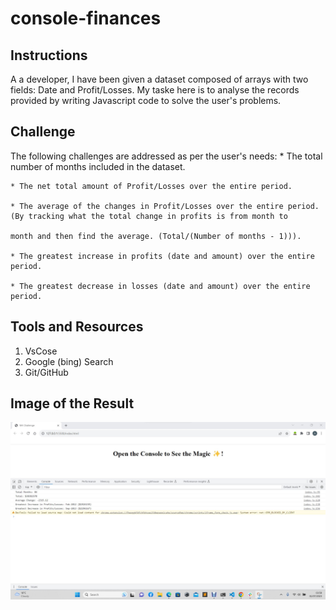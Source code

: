 # console-finances

## Instructions
A a developer, I have been given a dataset composed of arrays with two fields: Date and Profit/Losses. My taske here is to analyse the records provided by writing Javascript code to solve the user's problems.

## Challenge
The following challenges  are addressed as per the user's needs:
    * The total number of months included in the dataset.

    * The net total amount of Profit/Losses over the entire period.

    * The average of the changes in Profit/Losses over the entire period. (By tracking what the total change in profits is from month to 
                                                                        month and then find the average. (Total/(Number of months - 1))).

    * The greatest increase in profits (date and amount) over the entire period.

    * The greatest decrease in losses (date and amount) over the entire period.

## Tools and Resources
1. VsCose
2. Google (bing) Search
3. Git/GitHub

## Image of the Result
![Alt text](<console fin-1.jpg>)